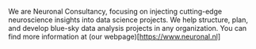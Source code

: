 We are Neuronal Consultancy, focusing on injecting cutting-edge neuroscience insights into data science projects. We help structure, plan, and develop blue-sky data analysis projects in any organization. 
You can find more information at (our webpage)[https://www.neuronal.nl]
